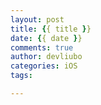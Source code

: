 ```yaml
---
layout: post
title: {{ title }}
date: {{ date }}
comments: true
author: devliubo
categories: iOS
tags:

---
```

